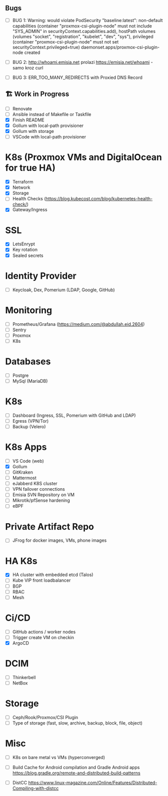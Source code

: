 ## Bugs

- [ ] BUG 1:
Warning: would violate PodSecurity "baseline:latest": non-default capabilities (container "proxmox-csi-plugin-node" must not include "SYS_ADMIN" in securityContext.capabilities.add), hostPath volumes (volumes "socket", "registration", "kubelet", "dev", "sys"), privileged (container "proxmox-csi-plugin-node" must not set securityContext.privileged=true)
daemonset.apps/proxmox-csi-plugin-node created

- [ ] BUG 2:
http://whoami.emisia.net prolazi
https://emisia.net/whoami - samo kroz curl

- [ ] BUG 3:
ERR_TOO_MANY_REDIRECTS with Proxied DNS Record


## 🏗️ Work in Progress

- [ ] Renovate
- [ ] Ansible instead of Makefile or Taskfile
- [x] Finish README
- [x] Gollum with local-path provisioner 
- [x] Gollum with storage
- [ ] VSCode with local-path provisioner 

# K8s (Proxmox VMs and DigitalOcean for true HA)
- [x] Terraform
- [x] Network
- [x] Storage
- [ ] Health Checks (https://blog.kubecost.com/blog/kubernetes-health-check/)
- [x] Gateway/Ingress

# SSL
- [x] LetsEnrypt
- [x] Key rotation
- [x] Sealed secrets

# Identity Provider
- [ ] Keycloak, Dex, Pomerium (LDAP, Google, GitHub)

# Monitoring 
- [ ] Prometheus/Grafana (https://medium.com/@abdullah.eid.2604)
- [ ] Sentry
 - [ ] Proxmox
 - [ ] K8s

# Databases
- [ ] Postgre
- [ ] MySql (MariaDB)

# K8s
- [ ] Dashboard (Ingress, SSL, Pomerium with GitHub and LDAP)
- [ ] Egress (VPN/Tor)
- [ ] Backup (Velero) 

# K8s Apps
- [ ] VS Code (web)
- [x] Gollum
- [ ] GitKraken
- [ ] Mattermost
- [ ] eJabberd K8S cluster
- [ ] VPN failover connections
- [ ] Emisia SVN Repository on VM
- [ ] Mikrotik/pfSense hardening
- [ ] eBPF

# Private Artifact Repo
- [ ] JFrog for docker images, VMs, phone images

# HA K8s
- [x] HA cluster with embedded etcd (Talos)
- [ ] Kube VIP front loadbalancer
- [ ] BGP
- [ ] RBAC
- [ ] Mesh

# Ci/CD
- [ ] GitHub actions / worker nodes
- [ ] Trigger create VM on checkin
- [x] ArgoCD

# DCIM
- [ ] Thinkerbell
- [ ] NetBox

# Storage
- [ ] Ceph/Rook/Proxmox/CSI Plugin
- [ ] Type of storage (fast, slow, archive, backup, block, file, object)

# Misc
- [ ] K8s on bare metal vs VMs (hyperconverged) 
- [ ] Build Cache for Android compilation and Gradle Android apps
https://blog.gradle.org/remote-and-distributed-build-patterns
- [ ] DistCC
https://www.linux-magazine.com/Online/Features/Distributed-Compiling-with-distcc

